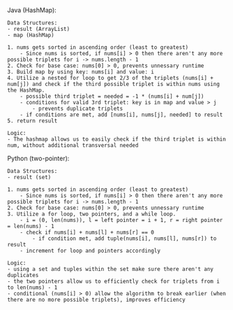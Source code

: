 Java (HashMap): 

    Data Structures: 
    - result (ArrayList)
    - map (HashMap)

    1. nums gets sorted in ascending order (least to greatest)
        - Since nums is sorted, if nums[i] > 0 then there aren't any more possible triplets for i -> nums.length - 1
    2. Check for base case: nums[0] > 0, prevents unnessary runtime
    3. Build map by using key: nums[i] and value: i
    4. Utilize a nested for loop to get 2/3 of the triplets (nums[i] + num[j]) and check if the third possible triplet is within nums using the HashMap. 
        - possible third triplet = needed = -1 * (nums[i] + num[j])
        - conditions for valid 3rd triplet: key is in map and value > j 
            - prevents duplicate triplets
        - if conditions are met, add [nums[i], nums[j], needed] to result
    5. return result

    Logic: 
    - The hashmap allows us to easily check if the third triplet is within num, without additional transversal needed
    

Python (two-pointer): 

    Data Structures: 
    - result (set)

    1. nums gets sorted in ascending order (least to greatest)
        - Since nums is sorted, if nums[i] > 0 then there aren't any more possible triplets for i -> nums.length - 1
    2. Check for base case: nums[0] > 0, prevents unnessary runtime
    3. Utilize a for loop, two pointers, and a while loop.
        - i = (0, len(nums)), l = left pointer = i + 1, r = right pointer = len(nums) - 1 
        - check if nums[i] + nums[l] + nums[r] == 0
            - if condition met, add tuple(nums[i], nums[l], nums[r]) to result
        - increment for loop and pointers accordingly

    Logic: 
    - using a set and tuples within the set make sure there aren't any duplicates
    - the two pointers allow us to efficiently check for triplets from i to len(nums) - 1
    - conditional (nums[i] > 0) allow the algorithm to break earlier (when there are no more possible triplets), improves efficiency